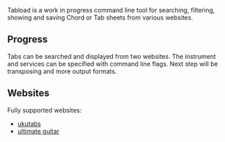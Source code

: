 Tabload is a work in progress command line tool for searching, filtering, showing and saving Chord or Tab sheets from various websites.

## Progress
Tabs can be searched and displayed from two websites. The instrument and services can be specified with command line flags. Next step will be transposing and more output formats.

## Websites
Fully supported websites:
* [ukutabs](https://ukutabs.com)
* [ultimate guitar](https://www.ultimate-guitar.com/)
